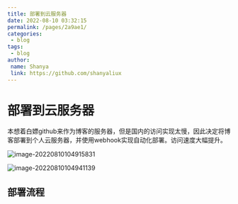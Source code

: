 ```yaml
---
title: 部署到云服务器
date: 2022-08-10 03:32:15
permalink: /pages/2a9ae1/
categories: 
 - blog
tags: 
 - blog
author: 
 name: Shanya
 link: https://github.com/shanyaliux
---
```



# 部署到云服务器

本想着白嫖github来作为博客的服务器，但是国内的访问实现太慢，因此决定将博客部署到个人云服务器，并使用webhook实现自动化部署。访问速度大幅提升。

![image-20220810104915831](https://cdn.jsdelivr.net/gh/Shanyaliux/PicBed/img/image-20220810104915831.png)

![image-20220810104941139](https://cdn.jsdelivr.net/gh/Shanyaliux/PicBed/img/image-20220810104941139.png)


## 部署流程